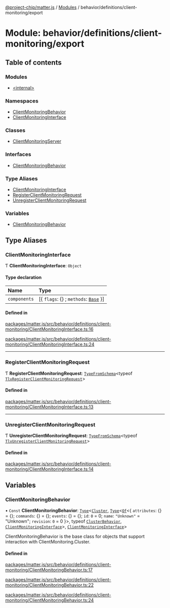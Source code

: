 [@project-chip/matter.js](../README.md) / [Modules](../modules.md) / behavior/definitions/client-monitoring/export

# Module: behavior/definitions/client-monitoring/export

## Table of contents

### Modules

- [\<internal\>](behavior_definitions_client_monitoring_export._internal_.md)

### Namespaces

- [ClientMonitoringBehavior](behavior_definitions_client_monitoring_export.ClientMonitoringBehavior.md)
- [ClientMonitoringInterface](behavior_definitions_client_monitoring_export.ClientMonitoringInterface.md)

### Classes

- [ClientMonitoringServer](../classes/behavior_definitions_client_monitoring_export.ClientMonitoringServer.md)

### Interfaces

- [ClientMonitoringBehavior](../interfaces/behavior_definitions_client_monitoring_export.ClientMonitoringBehavior-1.md)

### Type Aliases

- [ClientMonitoringInterface](behavior_definitions_client_monitoring_export.md#clientmonitoringinterface)
- [RegisterClientMonitoringRequest](behavior_definitions_client_monitoring_export.md#registerclientmonitoringrequest)
- [UnregisterClientMonitoringRequest](behavior_definitions_client_monitoring_export.md#unregisterclientmonitoringrequest)

### Variables

- [ClientMonitoringBehavior](behavior_definitions_client_monitoring_export.md#clientmonitoringbehavior)

## Type Aliases

### ClientMonitoringInterface

Ƭ **ClientMonitoringInterface**: `Object`

#### Type declaration

| Name | Type |
| :------ | :------ |
| `components` | [\{ `flags`: {} ; `methods`: [`Base`](../interfaces/behavior_definitions_client_monitoring_export.ClientMonitoringInterface.Base.md)  }] |

#### Defined in

[packages/matter.js/src/behavior/definitions/client-monitoring/ClientMonitoringInterface.ts:16](https://github.com/project-chip/matter.js/blob/3adaded6/packages/matter.js/src/behavior/definitions/client-monitoring/ClientMonitoringInterface.ts#L16)

[packages/matter.js/src/behavior/definitions/client-monitoring/ClientMonitoringInterface.ts:24](https://github.com/project-chip/matter.js/blob/3adaded6/packages/matter.js/src/behavior/definitions/client-monitoring/ClientMonitoringInterface.ts#L24)

___

### RegisterClientMonitoringRequest

Ƭ **RegisterClientMonitoringRequest**: [`TypeFromSchema`](tlv_export.md#typefromschema)\<typeof [`TlvRegisterClientMonitoringRequest`](cluster_export.ClientMonitoring.md#tlvregisterclientmonitoringrequest)\>

#### Defined in

[packages/matter.js/src/behavior/definitions/client-monitoring/ClientMonitoringInterface.ts:13](https://github.com/project-chip/matter.js/blob/3adaded6/packages/matter.js/src/behavior/definitions/client-monitoring/ClientMonitoringInterface.ts#L13)

___

### UnregisterClientMonitoringRequest

Ƭ **UnregisterClientMonitoringRequest**: [`TypeFromSchema`](tlv_export.md#typefromschema)\<typeof [`TlvUnregisterClientMonitoringRequest`](cluster_export.ClientMonitoring.md#tlvunregisterclientmonitoringrequest)\>

#### Defined in

[packages/matter.js/src/behavior/definitions/client-monitoring/ClientMonitoringInterface.ts:14](https://github.com/project-chip/matter.js/blob/3adaded6/packages/matter.js/src/behavior/definitions/client-monitoring/ClientMonitoringInterface.ts#L14)

## Variables

### ClientMonitoringBehavior

• `Const` **ClientMonitoringBehavior**: [`Type`](../interfaces/behavior_cluster_export.ClusterBehavior.Type.md)\<[`Cluster`](../interfaces/cluster_export.ClientMonitoring.Cluster.md), [`Type`](../interfaces/behavior_cluster_export.ClusterBehavior.Type.md)\<[`Of`](../interfaces/cluster_export.ClusterType.Of.md)\<\{ `attributes`: {} = \{}; `commands`: {} = \{}; `events`: {} = \{}; `id`: ``0`` = 0; `name`: ``"Unknown"`` = "Unknown"; `revision`: ``0`` = 0 }\>, typeof [`ClusterBehavior`](behavior_cluster_export.ClusterBehavior.md), [`ClientMonitoringInterface`](behavior_definitions_client_monitoring_export.md#clientmonitoringinterface)\>, [`ClientMonitoringInterface`](behavior_definitions_client_monitoring_export.md#clientmonitoringinterface)\>

ClientMonitoringBehavior is the base class for objects that support interaction with ClientMonitoring.Cluster.

#### Defined in

[packages/matter.js/src/behavior/definitions/client-monitoring/ClientMonitoringBehavior.ts:17](https://github.com/project-chip/matter.js/blob/3adaded6/packages/matter.js/src/behavior/definitions/client-monitoring/ClientMonitoringBehavior.ts#L17)

[packages/matter.js/src/behavior/definitions/client-monitoring/ClientMonitoringBehavior.ts:22](https://github.com/project-chip/matter.js/blob/3adaded6/packages/matter.js/src/behavior/definitions/client-monitoring/ClientMonitoringBehavior.ts#L22)

[packages/matter.js/src/behavior/definitions/client-monitoring/ClientMonitoringBehavior.ts:24](https://github.com/project-chip/matter.js/blob/3adaded6/packages/matter.js/src/behavior/definitions/client-monitoring/ClientMonitoringBehavior.ts#L24)
